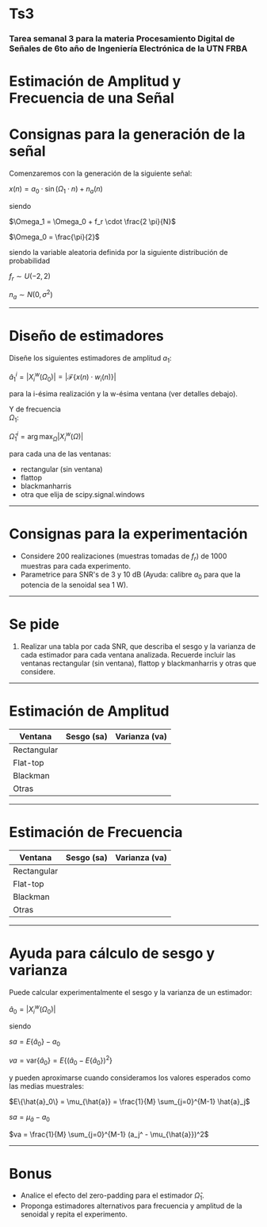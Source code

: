 # Ts3
### Tarea semanal 3 para la materia Procesamiento Digital de Señales de 6to año de Ingeniería Electrónica de la UTN FRBA


# Estimación de Amplitud y Frecuencia de una Señal
# Consignas para la generación de la señal

Comenzaremos con la generación de la siguiente señal:

$x(n) = a_0 \cdot \sin(\Omega_1 \cdot n) + n_a(n)$

siendo

$\Omega_1 = \Omega_0 + f_r \cdot \frac{2 \pi}{N}$

$\Omega_0 = \frac{\pi}{2}$

siendo la variable aleatoria definida por la siguiente distribución de probabilidad

$f_r \sim U(-2, 2)$

$n_a \sim N(0, \sigma^2)$

---

# Diseño de estimadores

Diseñe los siguientes estimadores de amplitud $a_1$:

$\hat{a}_1^i = |X_i^w(\Omega_0)| = \left| \mathcal{F} \{ x(n) \cdot w_i(n) \} \right|$

para la i-ésima realización y la w-ésima ventana (ver detalles debajo).

Y de frecuencia  
$\Omega_1$:

$\hat{\Omega}_1^i = \arg \max_{\Omega} \left| X_i^w(\Omega) \right|$

para cada una de las ventanas:


- rectangular (sin ventana)
- flattop
- blackmanharris
- otra que elija de scipy.signal.windows

---

# Consignas para la experimentación

- Considere 200 realizaciones (muestras tomadas de $f_r$) de 1000 muestras para cada experimento.
- Parametrice para SNR's de 3 y 10 dB (Ayuda: calibre $a_0$ para que la potencia de la senoidal sea 1 W).

---

# Se pide

1. Realizar una tabla por cada SNR, que describa el sesgo y la varianza de cada estimador para cada ventana analizada. Recuerde incluir las ventanas rectangular (sin ventana), flattop y blackmanharris y otras que considere.

---

# Estimación de Amplitud

| Ventana      | Sesgo (sa) | Varianza (va) |
|--------------|------------|---------------|
| Rectangular  |            |               |
| Flat-top     |            |               |
| Blackman     |            |               |
| Otras        |            |               |

---

# Estimación de Frecuencia

| Ventana      | Sesgo (sa) | Varianza (va) |
|--------------|------------|---------------|
| Rectangular  |            |               |
| Flat-top     |            |               |
| Blackman     |            |               |
| Otras        |            |               |

---

# Ayuda para cálculo de sesgo y varianza

Puede calcular experimentalmente el sesgo y la varianza de un estimador:

$\hat{a}_0 = |X_i^w(\Omega_0)|$

siendo

$sa = E\{\hat{a}_0\} - a_0$

$va = \mathrm{var}\{\hat{a}_0\} = E \{ (\hat{a}_0 - E\{\hat{a}_0\})^2 \}$

y pueden aproximarse cuando consideramos los valores esperados como las medias muestrales:

$E\{\hat{a}_0\} = \mu_{\hat{a}} = \frac{1}{M} \sum_{j=0}^{M-1} \hat{a}_j$

$sa = \mu_{\hat{a}} - a_0$

$va = \frac{1}{M} \sum_{j=0}^{M-1} (a_j^ - \mu_{\hat{a}})^2$

---

# Bonus

- Analice el efecto del zero-padding para el estimador $\hat{\Omega}_1$.
- Proponga estimadores alternativos para frecuencia y amplitud de la senoidal y repita el experimento.
